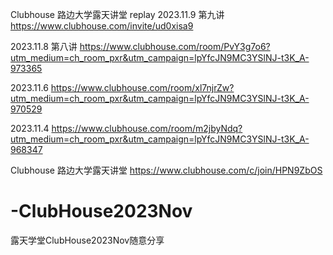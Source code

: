 Clubhouse 路边大学露天讲堂 replay
2023.11.9 第九讲
https://www.clubhouse.com/invite/ud0xisa9

2023.11.8 第八讲
https://www.clubhouse.com/room/PvY3g7o6?utm_medium=ch_room_pxr&utm_campaign=lpYfcJN9MC3YSlNJ-t3K_A-973365

2023.11.6
https://www.clubhouse.com/room/xl7njrZw?utm_medium=ch_room_pxr&utm_campaign=lpYfcJN9MC3YSlNJ-t3K_A-970529

2023.11.4
https://www.clubhouse.com/room/m2jbyNdq?utm_medium=ch_room_pxr&utm_campaign=lpYfcJN9MC3YSlNJ-t3K_A-968347

Clubhouse 路边大学露天讲堂
https://www.clubhouse.com/c/join/HPN9ZbOS

# -ClubHouse2023Nov
露天学堂ClubHouse2023Nov随意分享
